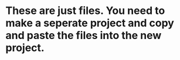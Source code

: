 # These are just files. You need to make a seperate project and copy and paste the files into the new project.